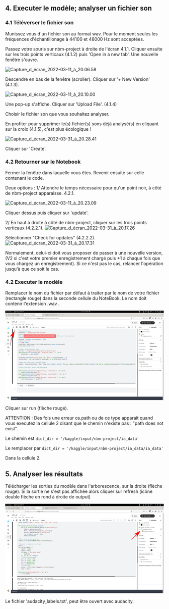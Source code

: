 ## 4. Executer le modèle; analyser un fichier son

### 4.1 Téléverser le fichier son

Munissez vous d'un fichier son au format wav. Pour le moment seules les fréquences d'échantillonage à 44100 et 48000 Hz sont acceptées. 

Passez votre souris sur nbm-project à droite de l'écran 4.1.1. 
Cliquer ensuite sur les trois points verticaux (4.1.2) puis 'Open in a new tab'. 
Une nouvelle fenêtre s'ouvre.

![Capture_d_écran_2022-03-11_à_20.06.58](/uploads/def74278895c333026927061a996190d/Capture_d_écran_2022-03-11_à_20.06.58.png)

Descendre en bas de la fenêtre (scroller). 
Cliquer sur '+ New Version' (4.1.3).

![Capture_d_écran_2022-03-11_à_20.10.00](/uploads/37de3f68b993ad31ac776098b7792044/Capture_d_écran_2022-03-11_à_20.10.00.png)

Une pop-up s'affiche. Cliquer sur 'Upload File'. (4.1.4)

Choisir le fichier son que vous souhaitez analyser.

En profiter pour supprimer le(s) fichier(s) sons déjà analysé(s) en cliquant sur la croix (4.1.5), c'est plus écologique !

![Capture_d_écran_2022-03-31_à_20.28.41](/uploads/11ca255edcd881cc42d88c6bce0dfb74/Capture_d_écran_2022-03-31_à_20.28.41.png)

Cliquer sur 'Create'. 

### 4.2 Retourner sur le Notebook

Fermer la fenêtre dans laquelle vous êtes. 
Revenir ensuite sur celle contenant le code. 

Deux options : 
1/ Attendre le temps nécessaire pour qu'un point noir, à côté de nbm-project apparaisse. 4.2.1. 

![Capture_d_écran_2022-03-11_à_20.23.09](/uploads/f957d53dd02984aea4230d2622e6ec2b/Capture_d_écran_2022-03-11_à_20.23.09.png)

Cliquer dessus puis cliquer sur 'update'. 

2/ En haut à droite à côté de nbm-project, cliquer sur les trois points verticaux (4.2.2.1).
![Capture_d_écran_2022-03-31_à_20.17.26](/uploads/8e65530225c3c96b800297af3f6f3fa3/Capture_d_écran_2022-03-31_à_20.17.26.png)

Sélectionner "Check for updates" (4.2.2.2).
![Capture_d_écran_2022-03-31_à_20.17.31](/uploads/b8678e90663105a3c8904af9d449adf2/Capture_d_écran_2022-03-31_à_20.17.31.png)

Normalement, celui-ci doit vous proposer de passer à une nouvelle version, (V2 si c'est votre premier enregistrement chargé puis +1 à chaque fois que vous chargez un enregistrement). Si ce n'est pas le cas, relancer l'opération jusqu'à que ce soit le cas. 

### 4.2 Executer le modèle

Remplacer le nom du fichier par défaut à traiter par le nom de votre fichier (rectangle rouge) dans la seconde cellule du NoteBook. 
Le nom doit contenir l'extension .wav . 

![](./006_run_modele.png)

Cliquer sur run (flèche rouge).

ATTENTION : Des fois une erreur os.path ou de ce type apparait quand vous executez la cellule 2 disant que le chemin n'existe pas : "path does not exist". 

Le chemin est `dict_dir = '/kaggle/input/nbm-project/ia_data'`

Le remplacer par `dict_dir = '/kaggle/input/nbm-project/ia_data/ia_data'`

Dans la cellule 2. 

## 5. Analyser les résultats

Télécharger les sorties du modèle dans l'arborescence, sur la droite (flèche rouge). Si la sortie ne s'est pas affichée alors cliquer sur refresh (icône double flèche en rond à droite de output)

![](./007_get_output_labels_audacity.png)

Le fichier 'audacity_labels.txt', peut être ouvert avec audacity.
